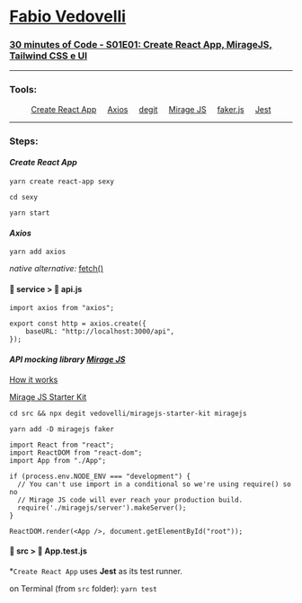 # [Fabio Vedovelli](https://www.youtube.com/channel/UC1PUtdA_NktdtmRpF_UGG_w)

### [30 minutes of Code - S01E01: Create React App, MirageJS, Tailwind CSS e UI](https://www.youtube.com/watch?v=SFMoonh4jVU)

<hr/>

### Tools:

<div align="center">
    <a href="https://create-react-app.dev/">Create React App</a>
    &nbsp;&nbsp;&nbsp;
    <a href="https://axios-http.com/">Axios</a>
    &nbsp;&nbsp;&nbsp;
    <a href="https://github.com/Rich-Harris/degit#readme">degit</a>
    &nbsp;&nbsp;&nbsp;
    <a href="https://miragejs.com/">Mirage JS</a>
    &nbsp;&nbsp;&nbsp;
    <a href="https://github.com/Marak/Faker.js#readme">faker.js</a>
    &nbsp;&nbsp;&nbsp;
    <a href="https://jestjs.io/">Jest</a>
    
</div>

<hr/>

### Steps:

#### _Create React App_  

````
yarn create react-app sexy
````

````
cd sexy
````

````
yarn start
````

#### _Axios_  

````
yarn add axios
````

_native alternative:_ [fetch()](https://developer.mozilla.org/en-US/docs/Web/API/Fetch_API/Using_Fetch)  


#### :file_folder: service > :page_facing_up: api.js  

```
import axios from "axios";

export const http = axios.create({
    baseURL: "http://localhost:3000/api",
});
```

#### _API mocking library [Mirage JS](https://miragejs.com/)_  

[How it works](https://miragejs.com/docs/getting-started/introduction/)  

[Mirage JS Starter Kit](https://github.com/vedovelli/miragejs-starter-kit)  

```
cd src && npx degit vedovelli/miragejs-starter-kit miragejs
```

```
yarn add -D miragejs faker
```

```
import React from "react";
import ReactDOM from "react-dom";
import App from "./App";

if (process.env.NODE_ENV === "development") {
  // You can't use import in a conditional so we're using require() so no
  // Mirage JS code will ever reach your production build.
  require('./miragejs/server').makeServer();
}

ReactDOM.render(<App />, document.getElementById("root"));
```

#### :file_folder: src > :page_facing_up: App.test.js  

*``Create React App`` uses **Jest** as its test runner.  

on Terminal (from ``src`` folder): `yarn test`  

